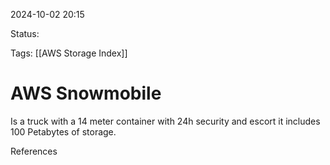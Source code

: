 2024-10-02 20:15

Status:

Tags:
[[AWS Storage Index]]
# AWS Snowmobile

Is a truck with a 14 meter container with 24h security and escort it includes 100 Petabytes of storage.

References 
[]()